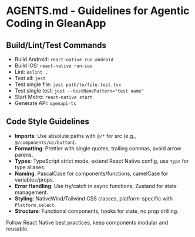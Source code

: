 # AGENTS.md - Guidelines for Agentic Coding in GleanApp

## Build/Lint/Test Commands

- Build Android: `react-native run-android`
- Build iOS: `react-native run-ios`
- Lint: `eslint .`
- Test all: `jest`
- Test single file: `jest path/to/file.test.tsx`
- Test single test: `jest --testNamePattern="test name"`
- Start Metro: `react-native start`
- Generate API: `openapi-ts`

## Code Style Guidelines

- **Imports**: Use absolute paths with `@/*` for src (e.g., `@/components/ui/button`).
- **Formatting**: Prettier with single quotes, trailing commas, avoid arrow parens.
- **Types**: TypeScript strict mode, extend React Native config, use `type` for type aliases.
- **Naming**: PascalCase for components/functions, camelCase for variables/props.
- **Error Handling**: Use try/catch in async functions, Zustand for state management.
- **Styling**: NativeWind/Tailwind CSS classes, platform-specific with `Platform.select`.
- **Structure**: Functional components, hooks for state, no prop drilling.

Follow React Native best practices, keep components modular and reusable.
